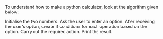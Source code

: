 To understand how to make a python calculator, look at the algorithm given below:

Initialise the two numbers.
Ask the user to enter an option.
After receiving the user’s option, create if conditions for each operation based on the option.
Carry out the required action.
Print the result.
